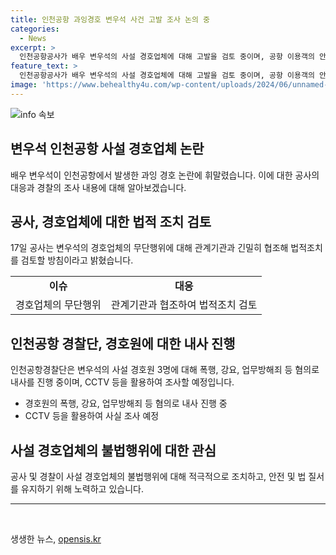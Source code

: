 ```yaml
---
title: 인천공항 과잉경호 변우석 사건 고발 조사 논의 중
categories:
  - News
excerpt: >
  인천공항공사가 배우 변우석의 사설 경호업체에 대해 고발을 검토 중이며, 공항 이용객의 안전을 위해 법적조치를 검토 중이다. 경비업체 소속 경호원 3명은 폭행, 강요, 업무방해죄 등으로 내사를 받고 있으며, 불법적 행위에 대한 조사가 진행 중이다. 인천공항공사는 랜드사이드 진출입문 폐쇄, 항공권 검사 등이 권한남용죄, 강요죄에 해당하는지 법률적으로 검토 중이다. 변씨의 사설 경호원들에게 폭행 및 강요 등의 혐의가 적용될 수 있을지 CCTV 등을 토대로 검토 중이다.
feature_text: >
  인천공항공사가 배우 변우석의 사설 경호업체에 대해 고발을 검토 중이며, 공항 이용객의 안전을 위해 법적조치를 검토 중이다. 경비업체 소속 경호원 3명은 폭행, 강요, 업무방해죄 등으로 내사를 받고 있으며, 불법적 행위에 대한 조사가 진행 중이다. 인천공항공사는 랜드사이드 진출입문 폐쇄, 항공권 검사 등이 권한남용죄, 강요죄에 해당하는지 법률적으로 검토 중이다. 변씨의 사설 경호원들에게 폭행 및 강요 등의 혐의가 적용될 수 있을지 CCTV 등을 토대로 검토 중이다.
image: 'https://www.behealthy4u.com/wp-content/uploads/2024/06/unnamed-file.png'
---
```


<p><img src="https://www.behealthy4u.com/wp-content/uploads/2024/06/unnamed-file.png" alt="info 속보" /></p>

<h2>변우석 인천공항 사설 경호업체 논란</h2>

<p data-ke-size="size16">배우 변우석이 인천공항에서 발생한 과잉 경호 논란에 휘말렸습니다. 이에 대한 공사의 대응과 경찰의 조사 내용에 대해 알아보겠습니다.</p>

<h2>공사, 경호업체에 대한 법적 조치 검토</h2>

<p>17일 공사는 변우석의 경호업체의 무단행위에 대해 관계기관과 긴밀히 협조해 법적조치를 검토할 방침이라고 밝혔습니다.</p>

<table>
  <tr>
    <td style="text-align: center; height: 17px;"><b>이슈</b></td>
    <td style="text-align: center; height: 17px;"><b>대응</b></td>
  </tr>
  <tr>
    <td style="text-align: left; height: 17px;">경호업체의 무단행위</td>
    <td style="text-align: left; height: 17px;">관계기관과 협조하여 법적조치 검토</td>
  </tr>
</table>

<h2>인천공항 경찰단, 경호원에 대한 내사 진행</h2>

<p>인천공항경찰단은 변우석의 사설 경호원 3명에 대해 폭행, 강요, 업무방해죄 등 혐의로 내사를 진행 중이며, CCTV 등을 활용하여 조사할 예정입니다.</p>

<ul>
  <li>경호원의 폭행, 강요, 업무방해죄 등 혐의로 내사 진행 중</li>
  <li>CCTV 등을 활용하여 사실 조사 예정</li>
</ul>

<h2>사설 경호업체의 불법행위에 대한 관심</h2>

<p>공사 및 경찰이 사설 경호업체의 불법행위에 대해 적극적으로 조치하고, 안전 및 법 질서를 유지하기 위해 노력하고 있습니다.</p>

<hr>

<p data-ke-size="size16">&nbsp;</p>
생생한 뉴스, <a href="https://opensis.kr" rel="dofollow">opensis.kr</a>


